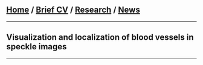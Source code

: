 
## [Home](/index) / [Brief CV](/brief_cv) / [Research](/research) / [News](/news)
___

## Visualization and localization of blood vessels in speckle images







___

